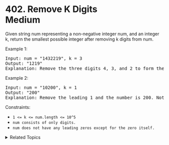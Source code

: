 # 402. Remove K Digits<br> Medium

Given string num representing a non-negative integer num, and an integer k, return the smallest possible integer after removing k digits from num.

Example 1:

<pre>
Input: num = "1432219", k = 3
Output: "1219"
Explanation: Remove the three digits 4, 3, and 2 to form the new number 1219 which is the smallest.
</pre>

Example 2:

<pre>
Input: num = "10200", k = 1
Output: "200"
Explanation: Remove the leading 1 and the number is 200. Note that the output must not contain leading zeroes.
</pre>

Constraints:

- `1 <= k <= num.length <= 10^5`
- `num consists of only digits.`
- `num does not have any leading zeros except for the zero itself.`

<details>

<summary> Related Topics </summary>

-   `Stack`
-   `String`

</details>